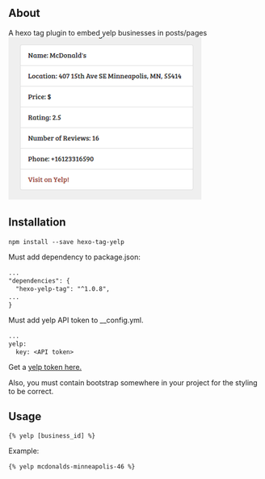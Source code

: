 ## About
A hexo tag plugin to embed yelp businesses in posts/pages
![Sample image](/sample.png)

## Installation
```
npm install --save hexo-tag-yelp
```
Must add dependency to package.json:
```
...
"dependencies": {
  "hexo-yelp-tag": "^1.0.8",
...
}
```
Must add yelp API token to __config.yml.
```
...
yelp:
  key: <API token>
```
Get a [yelp token here.](https://www.yelp.com/developers/documentation/v3/get_started) 

Also, you must contain bootstrap somewhere in your project for the styling to be correct.

## Usage
```
{% yelp [business_id] %}
```
Example:
```
{% yelp mcdonalds-minneapolis-46 %}
```